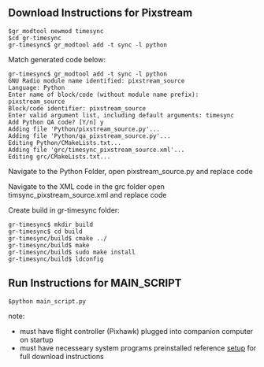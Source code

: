 ## Download Instructions for Pixstream

```
$gr_modtool newmod timesync
$cd gr-timesync
gr-timesync$ gr_modtool add -t sync -l python
```

Match generated code below:
```
gr-timesync$ gr_modtool add -t sync -l python
GNU Radio module name identified: pixstream_source
Language: Python
Enter name of block/code (without module name prefix): pixstream_source
Block/code identifier: pixstream_source
Enter valid argument list, including default arguments: timesync
Add Python QA code? [Y/n] y
Adding file 'Python/pixstream_source.py'...
Adding file 'Python/qa_pixstream_source.py'...
Editing Python/CMakeLists.txt...
Adding file 'grc/timesync_pixstream_source.xml'...
Editing grc/CMakeLists.txt...
```
Navigate to the Python Folder, open pixstream_source.py and replace code

Navigate to the XML code in the grc folder open timsync_pixstream_source.xml and replace code

Create build in gr-timesync folder:

```
gr-timesync$ mkdir build
gr-timesync$ cd build
gr-timesync/build$ cmake ../
gr-timesync/build$ make
gr-timesync/build$ sudo make install
gr-timesync/build$ ldconfig
```

## Run Instructions for MAIN_SCRIPT

```
$python main_script.py
```
note: 
  - must have flight controller (Pixhawk) plugged into companion computer on startup
  - must have necesseary system programs preinstalled reference [setup](https://www2.nau.edu/uavrt-p/index.php/docs/radiotelem/companion-computer/) for full download instructions

